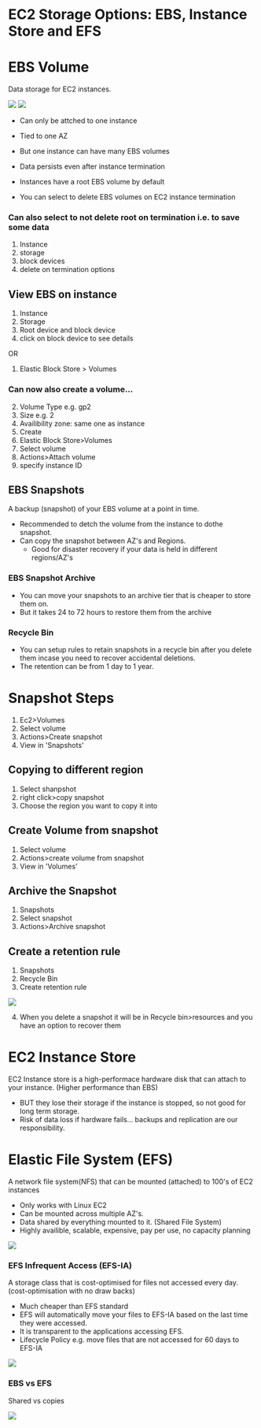 # EC2 Storage Options: EBS, Instance Store and EFS

# EBS Volume

Data storage for EC2 instances.

![](../Images/ebs.png)
![](../Images/ebs2.png)

- Can only be attched to one instance
- Tied to one AZ
- But one instance can have many EBS volumes
- Data persists even after instance termination

- Instances have a root EBS volume by default

- You can select to delete EBS volumes on EC2 instance termination 

### Can also select to not delete root on termination i.e. to save some data

1. Instance
2. storage
3. block devices
4. delete on termination options

## View EBS on instance

1. Instance
2. Storage
3. Root device and block device
4. click on block device to see details

OR

1. Elastic Block Store > Volumes

### Can now also create a volume...

2. Volume Type e.g. gp2
3. Size e.g. 2
4. Availibility zone: same one as instance
5. Create
6. Elastic Block Store>Volumes
7. Select volume
8. Actions>Attach volume
9. specify instance ID

## EBS Snapshots

A backup (snapshot) of your EBS volume at a point in time.

- Recommended to detch the volume from the instance to dothe snapshot.
- Can copy the snapshot between AZ's and Regions.
  - Good for disaster recovery if your data is held in different regions/AZ's

### EBS Snapshot Archive

- You can move your snapshots to an archive tier that is cheaper to store them on.
- But it takes 24 to 72 hours to restore them from the archive

### Recycle Bin

- You can setup rules to retain snapshots in a recycle bin after you delete them incase you need to recover accidental deletions.
- The retention can be from 1 day to 1 year.

# Snapshot Steps

1. Ec2>Volumes
2. Select volume
3. Actions>Create snapshot
4. View in 'Snapshots'

## Copying to different region

1. Select shanpshot
2. right click>copy snapshot
3. Choose the region you want to copy it into

## Create Volume from snapshot

1. Select volume
2. Actions>create volume from snapshot
3. View in 'Volumes'

## Archive the Snapshot

1. Snapshots
2. Select snapshot
3. Actions>Archive snapshot

## Create a retention rule

1. Snapshots
2. Recycle Bin
3. Create retention rule

![](../Images/re.png)

4. When you delete a snapshot it will be in Recycle bin>resources and you have an option to recover them

# EC2 Instance Store

EC2 Instance store is a high-performace hardware disk that can attach to your instance. (Higher performance than EBS)

- BUT they lose their storage if the instance is stopped, so not good for long term storage.
- Risk of data loss if hardware fails... backups and replication are our responsibility.

# Elastic File System (EFS)

A network file system(NFS) that can be mounted (attached) to 100's of EC2 instances

- Only works with Linux EC2
- Can be mounted across multiple AZ's.
- Data shared by everything mounted to it. (Shared File System)
- Highly availible, scalable, expensive, pay per use, no capacity planning

 ![](../Images/efs.png)

### EFS Infrequent Access (EFS-IA)

A storage class that is cost-optimised for files not accessed every day. (cost-optimisation with no draw backs)

- Much cheaper than EFS standard
- EFS will automatically move your files to EFS-IA based on the last time they were accessed.
- It is transparent to the applications accessing EFS.
- Lifecycle Policy e.g. move files that are not accessed for 60 days to EFS-IA

![](../Images/efsia.png)

### EBS vs EFS

Shared vs copies

![](../Images/vs.png)


